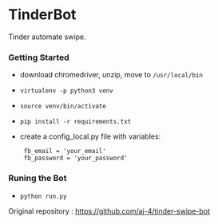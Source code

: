 # TinderBot
Tinder automate swipe.

### Getting Started
 - download chromedriver, unzip, move to `/usr/local/bin`
 - `virtualenv -p python3 venv`
 - `source venv/bin/activate`
 - `pip install -r requirements.txt`


- create a config_local.py file with variables:
  ``` 
   fb_email = 'your_email'
   fb_password = 'your_password'
  ```

### Runing the Bot
 - `python run.py`
 
 Original repository : https://github.com/aj-4/tinder-swipe-bot
